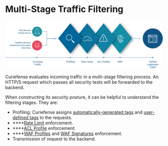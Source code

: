 # Multi-Stage Traffic Filtering

![](../.gitbook/assets/traffic-cf-v1.0%20%281%29.png)

Curiefense evaluates incoming traffic in a multi-stage filtering process. An HTTP/S request which passes all security tests will be forwarded to the backend.

When constructing its security posture, it can be helpful to understand the filtering stages. They are:

* Profiling: Curiefense assigns [automatically-generated tags](tags.md#automatic-tags) and [user-defined tags](tags.md#user-defined-tags) to the requests.
* \*\*\*\*[Rate Limit](../console/document-editor/rate-limits.md) enforcement.
* \*\*\*\*[ACL Profile](../console/document-editor/acl-profiles.md) enforcement.
* \*\*\*\*[WAF Profiles](../console/document-editor/waf-profiles.md) and [WAF Signatures](../console/document-editor/waf-signatures.md) enforcement.
* Transmission of request to the backend.

